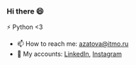 ### Hi there 😄
⚡ Python <3

- 📫 How to reach me: azatova@itmo.ru
- 👯 My accounts: [LinkedIn](www.linkedin.com/in/gulshad-azatova-bd1808), [Instagram](https://www.instagram.com/ztvgzh?igsh=ZmN0bGlkeXhvNTly&utm_source=qr)

<!--
**ztvgzh/ztvgzh** is a ✨ _special_ ✨ repository because its `README.md` (this file) appears on your GitHub profile.

Here are some ideas to get you started:

- 🔭 I’m currently working on ...
- 🌱 I’m currently learning ...
- 👯 I’m looking to collaborate on ...
- 🤔 I’m looking for help with ...
- 💬 Ask me about ...
- 📫 How to reach me: ...
- 😄 Pronouns: ...
- ⚡ Fun fact: ...
-->

<!--
# My GitHub Stats

![My GitHub Stats](https://github-readme-stats.vercel.app/api?username=ztvgzh&show_icons=true&theme=blue-green&count_private=true&include_all_commits=true&border_color=001F1E&text_color=09d672&icon_color=00C2C2&title_color=00F1E9&custom_title=My%20Stats)

![](https://komarev.com/ghpvc/?username=ztvgzh&label=Views&color=116262)
-->
